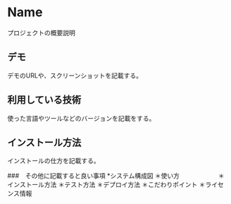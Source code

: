 Name
====

プロジェクトの概要説明

## デモ
デモのURLや、スクリーンショットを記載する。

## 利用している技術
使った言語やツールなどのバージョンを記載をする。

## インストール方法
インストールの仕方を記載する。

###　その他に記載すると良い事項
*システム構成図
＊使い方
　　　　　　＊インストール方法
   ＊テスト方法
   ＊デプロイ方法
＊こだわりポイント
＊ライセンス情報

